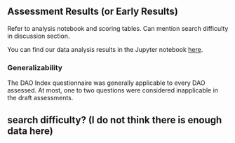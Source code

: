 
## Assessment Results (or Early Results) 

Refer to analysis notebook and scoring tables. Can mention search difficulty in discussion section.

You can find our data analysis results in the Jupyter notebook [here](https://github.com/Ledgerback/DGSF/blob/main/Data%20Analysis/DGSF_DAO_Index_Analysis_Toolkit_2023_09_14_V03_Public.ipynb).

### Generalizability

The DAO Index questionnaire was generally applicable to every DAO assessed.  At most, one to two questions were considered inapplicable in the draft assessments.

## search difficulty? (I do not think there is enough data here)



